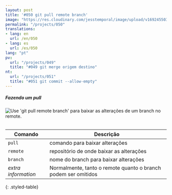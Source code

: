```yaml
---
layout: post
title: '#050 git pull remote branch'
image: "https://res.cloudinary.com/jesstemporal/image/upload/v1692455031/gitfichas/pt/050/050-thumbnail_svydoz.jpg"
permalink: "/projects/050"
translations:
- lang: en
  url: /en/050
- lang: es
  url: /es/050
lang: "pt"
pv:
  url: "/projects/049"
  title: "#049 git merge origem destino"
nt:
  url: "/projects/051"
  title: "#051 git commit --allow-empty"
---
```

##### Fazendo um pull

<img alt="Use 'git pull remote branch' para baixar as alterações de um branch no remote." src="https://res.cloudinary.com/jesstemporal/image/upload/v1692455032/gitfichas/pt/050/050-full_pxlkxr.jpg"><br><br>

| Comando | Descrição |
|---------|-----------|
| `pull` | comando para baixar alterações |
| `remote` | repositório de onde baixar as alterações |
| `branch` | nome do branch para baixar alterações |
| _extra information_ | Normalmente, tanto o remote quanto o branch podem ser omitidos |
{: .styled-table}

<!--
<br>

Leia mais sobre esse comando no blog post a seguir:

<a href="https://jtemporal.com/desfazendo-o-ultimo-commit-e-reaproveitando-a-mensagem/">
  <strong>Desfazendo o último commit e mantendo as alterações para um próximo commit</strong>
</a>
-->
